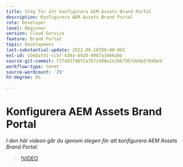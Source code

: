 ```yaml
---
title: Steg för att konfigurera AEM Assets Brand Portal
description: Konfigurera AEM Assets Brand Portal
role: Developer
level: Beginner
version: Cloud Service
feature: Brand Portal
topic: Development
last-substantial-update: 2022-06-16T00:00:00Z
exl-id: cb68afd1-cc5f-430a-8920-9987a3466abb
source-git-commit: f37483f90f2a707c906e1e206795fdebb5f698e9
workflow-type: tm+mt
source-wordcount: '29'
ht-degree: 0%

---
```


# Konfigurera AEM Assets Brand Portal

*I den här videon går du igenom stegen för att konfigurera AEM Assets Brand Portal.*

>[!VIDEO](https://video.tv.adobe.com/v/335448?quality=9&learn=on)
